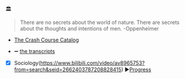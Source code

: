 :classical_building: 
>There are no secrets about the world of nature. 
>There are secrets about the thoughts and intentions of men.  -Oppenheimer

* [The Crash Course Catalog](https://thecrashcourse.com/)   

* :heavy_minus_sign: [the transcripts](https://nerdfighteria.info/c/crashcourse/)

- [x] Sociology(https://www.bilibili.com/video/av8965753?from=search&seid=2662403787208828415)
:arrow_forward:[Progress](https://github.com/AAAlimjan/STUFF-ON-2018/issues/5)
